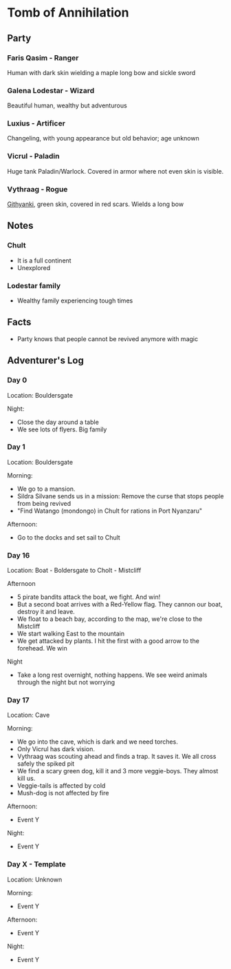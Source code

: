 # Tomb of Annihilation

## Party

### Faris Qasim - Ranger
Human with dark skin wielding a maple long bow and sickle sword

### Galena Lodestar - Wizard
Beautiful human, wealthy but adventurous

### Luxius - Artificer
Changeling, with young appearance but old behavior; age unknown

### Vicrul - Paladin
Huge tank Paladin/Warlock. Covered in armor where not even skin is visible.

### Vythraag - Rogue
[Githyanki](https://arcaneeye.com/players/dnd-5e-races/gith-5e-guide/), green skin, covered in red scars. Wields a long bow

## Notes

### Chult
- It is a full continent
- Unexplored

### Lodestar family
- Wealthy family experiencing tough times

## Facts

- Party knows that people cannot be revived anymore with magic

## Adventurer's Log

### Day 0
Location: Bouldersgate

Night:
- Close the day around a table
- We see lots of flyers. Big family

### Day 1
Location: Bouldersgate

Morning:
- We go to a mansion.
- Sildra Silvane sends us in a mission: Remove the curse that stops people from being revived
- "Find Watango (mondongo) in Chult for rations in Port Nyanzaru"

Afternoon:
- Go to the docks and set sail to Chult

### Day 16
Location: Boat - Boldersgate to Cholt - Mistcliff

Afternoon
- 5 pirate bandits attack the boat, we fight. And win!
- But a second boat arrives with a Red-Yellow flag. They cannon our boat, destroy it and leave.
- We float to a beach bay, according to the map, we're close to the Mistcliff
- We start walking East to the mountain
- We get attacked by plants. I hit the first with a good arrow to the forehead. We win

Night
- Take a long rest overnight, nothing happens. We see weird animals through the night but not worrying

### Day 17
Location: Cave

Morning:
- We go into the cave, which is dark and we need torches.
- Only Vicrul has dark vision.
- Vythraag was scouting ahead and finds a trap. It saves it. We all cross safely the spiked pit
- We find a scary green dog, kill it and 3 more veggie-boys. They almost kill us.
- Veggie-tails is affected by cold
- Mush-dog is not affected by fire

Afternoon:
- Event Y

Night:
- Event Y











### Day X - Template
Location: Unknown

Morning:
- Event Y

Afternoon:
- Event Y

Night:
- Event Y
